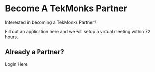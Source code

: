 # Become A TekMonks Partner

Interested in becoming a TekMonks Partner?

Fill out an application here and we will setup a virtual meeting within 72 hours.

## Already a Partner?

Login Here
 
